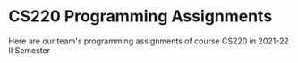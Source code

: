 # CS220 Programming Assignments

Here are our team's programming assignments of course CS220 in 2021-22 II Semester






